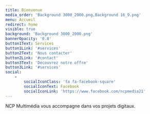 ```yaml
---
title: Bienvenue
media_order: 'Background 3000_2000.png,Background 16_9.png'
menu: Accueil
redirect: home
visible: true
background: 'Background 3000_2000.png'
bannerOpacity: '0.8'
button1Text: Services
button1Link: '#services'
button2Text: 'Nous contacter'
button2Link: '#contact'
button3Text: 'Découvrez notre offre'
button3Link: '#services'
social:
    -
        socialIconClass: 'fa fa-facebook-square'
        socialIconText: Facebook
        socialIconLink: 'https://www.facebook.com/ncpmedia21'
---
```


NCP Multimédia vous accompagne dans vos projets digitaux.